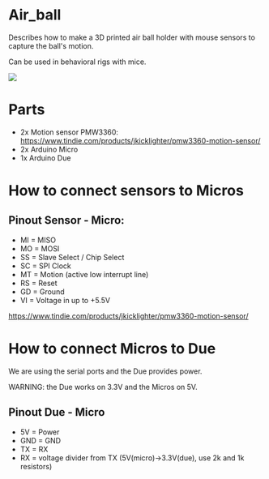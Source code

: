 # Air_ball

Describes how to make a 3D printed air ball holder with mouse sensors to capture the ball's motion. 

Can be used in behavioral rigs with mice.

![](airball.gif)

# Parts

* 2x Motion sensor PMW3360: https://www.tindie.com/products/jkicklighter/pmw3360-motion-sensor/
* 2x Arduino Micro
* 1x Arduino Due

# How to connect sensors to Micros

Pinout Sensor - Micro:
-------
* MI = MISO
* MO = MOSI
* SS = Slave Select / Chip Select
* SC = SPI Clock
* MT = Motion (active low interrupt line)
* RS = Reset
* GD = Ground
* VI = Voltage in up to +5.5V

https://www.tindie.com/products/jkicklighter/pmw3360-motion-sensor/

# How to connect Micros to Due

We are using the serial ports and the Due provides power.

WARNING: the Due works on 3.3V and the Micros on 5V.

Pinout Due - Micro
-------
* 5V  = Power
* GND = GND
* TX  = RX
* RX  = voltage divider from TX (5V(micro)->3.3V(due), use 2k and 1k resistors)